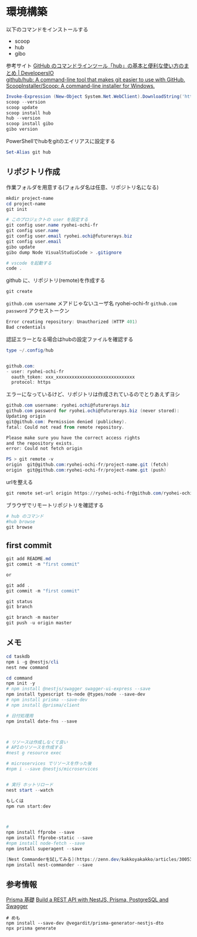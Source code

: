 # 環境構築

以下のコマンドをインストールする

- scoop
- hub
- gibo

参考サイト
[GitHub のコマンドラインツール「hub」の基本と便利な使い方のまとめ | DevelopersIO](https://dev.classmethod.jp/articles/hub/)  
[github/hub: A command-line tool that makes git easier to use with GitHub.](https://github.com/github/hub)  
[ScoopInstaller/Scoop: A command-line installer for Windows.](https://github.com/ScoopInstaller/Scoop)  

```powershell
Invoke-Expression (New-Object System.Net.WebClient).DownloadString('https://get.scoop.sh')
scoop --version
scoop update
scoop install hub
hub --version
scoop install gibo
gibo version
```

PowerShellでhubをgitのエイリアスに設定する

```powershell
Set-Alias git hub
```

## リポジトリ作成

作業フォルダを用意する(フォルダ名は任意、リポジトリ名になる)

```powershell
mkdir project-name
cd project-name
git init

# このプロジェクトの user を設定する
git config user.name ryohei-ochi-fr
git config user.name
git config user.email ryohei.ochi@futurerays.biz
git config user.email
gibo update
gibo dump Node VisualStudioCode > .gitignore

# vscode を起動する
code .
```

github に、リポジトリ(remote)を作成する

```powershell
git create
```

`github.com username` メアドじゃないユーザ名 ryohei-ochi-fr
`github.com password` アクセストークン

```powershell
Error creating repository: Unauthorized (HTTP 401)
Bad credentials
```

認証エラーとなる場合はhubの設定ファイルを確認する

```powershell
type ~/.config/hub


github.com:
- user: ryohei-ochi-fr
  oauth_token: xxx_xxxxxxxxxxxxxxxxxxxxxxxxxxxxxx
  protocol: https

```

エラーになっているけど、リポジトリは作成されているのでとりあえずヨシ

```powershell
github.com username: ryohei.ochi@futurerays.biz
github.com password for ryohei.ochi@futurerays.biz (never stored): 
Updating origin
git@github.com: Permission denied (publickey).
fatal: Could not read from remote repository.

Please make sure you have the correct access rights
and the repository exists.
error: Could not fetch origin
```

```powershell
PS > git remote -v
origin  git@github.com:ryohei-ochi-fr/project-name.git (fetch)
origin  git@github.com:ryohei-ochi-fr/project-name.git (push)
```

urlを整える

```powershell
git remote set-url origin https://ryohei-ochi-fr@github.com/ryohei-ochi-fr/project-name.git
```

ブラウザでリモートリポジトリを確認する

```powershell
# hub のコマンド
#hub browse
git browse
```

## first commit

```powershell
git add README.md
git commit -m "first commit"

or

git add .
git commit -m "first commit"

git status
git branch

git branch -m master
git push -u origin master
```

## メモ

```powershell
cd taskdb
npm i -g @nestjs/cli
nest new command

cd command
npm init -y
# npm install @nestjs/swagger swagger-ui-express --save
npm install typescript ts-node @types/node --save-dev
# npm install prisma --save-dev
# npm install @prisma/client

# 日付処理用
npm install date-fns --save



# リソースは作成しなくて良い
# APIのリソースを作成する
#nest g resource exec

# microservices でリソースを作った後
#npm i --save @nestjs/microservices


# 実行 ホットリロード
nest start --watch

もしくは
npm run start:dev



# 
npm install ffprobe --save
npm install ffprobe-static --save
#npm install node-fetch --save
npm install superagent --save

[Nest Commanderを試してみる](https://zenn.dev/kakkoyakakko/articles/300539eac560bc)
npm install nest-commander --save

```

## 参考情報

[Prisma 基礎](https://zenn.dev/smish0000/articles/f1a6f463417b65)
[Build a REST API with NestJS, Prisma, PostgreSQL and Swagger](https://www.prisma.io/blog/nestjs-prisma-rest-api-7D056s1BmOL0)

```text
# めも
npm install --save-dev @vegardit/prisma-generator-nestjs-dto
npx prisma generate
```
